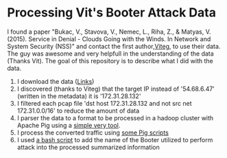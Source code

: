 # Processing Vit's Booter Attack Data

I found a paper "Bukac, V., Stavova, V., Nemec, L., Riha, Z., & Matyas, V. (2015). Service in Denial - Clouds Going with the Winds. In Network and System Security (NSS)" and contact the first author,[Viteg](https://github.com/Vieteg), to use their data. The guy was awesome and very helpfull in the understanding of the data (Thanks Vit). The goal of this repository is to describe what I did with the data.

1) I download the data ([Links](https://github.com/crocs-muni/ddos-vault/blob/master/DDoSaaSTraces))
2) I discovered (thanks to Viteg) that the target IP instead of '54.68.6.47' (written in the metadata) it is '172.31.28.132'
3) I filtered each pcap file 'dst host 172.31.28.132 and not src net 172.31.0.0/16' to reduce the amount of data
4) I parser the data to a format to be processed in a hadoop cluster with Apache Pig using a [simple very tool](https://github.com/jjsantanna/ddos_filtering_tool_v2/blob/master/conversion/pcap2jtrace.py).
5) I process the converted traffic using [some Pig scripts](https://github.com/jjsantanna/ddos_filtering_tool_v2/tree/master/processing)
6) I used [a bash script](https://github.com/jjsantanna/processing_vit_booter_attacks/blob/master/vit_attack_blaming.sh) to add the name of the Booter utilized to perform attack into the processed summarized information 
